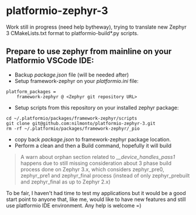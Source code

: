 # platformio-zephyr-3

Work still in progress (need help bytheway), trying to translate new Zephyr 3 CMakeLists.txt format to platformio-build*.py scripts.

## Prepare to use zephyr from mainline on your Platformio VSCode IDE:
- Backup *package.json* file (will be needed after)
- Setup framework-zephyr on your *platformio.ini* file:

```shell
platform_packages =
    framework-zephyr @ <Zephyr git repository URL>
```

- Setup scripts from this repository on your installed zephyr package:

```shell
cd ~/.platformio/packages/framework-zephyr/scripts
git clone git@github.com:nilmonto/platformio-zephyr-3.git
rm -rf ~/.platformio/packages/framework-zephyr/_pio
```

- copy back *package.json* to framework-zephyr package location.
- Perform a clean and then a Build command, hopefully it will build
> A warn about orphan section related to *__device_handles_pass1* happens due to still missing consideration about 3 phase build process done on
Zephyr 3.x, which considers zephyr_pre0, zephyr_pre1 and zephyr_final process (instead of only zephyr_prebuilt and zephyr_final as up to Zephyr 2.x)


To be fair, I haven't had time to test my applications but it would be a good start point to anyone that, like me, would like to have new features and still use platformio IDE environment. Any help is welcome =)
